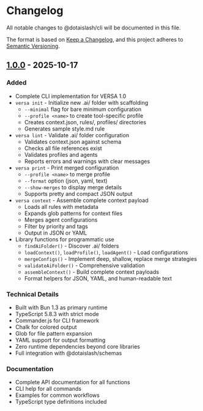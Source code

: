 # Changelog

All notable changes to @dotaislash/cli will be documented in this file.

The format is based on [Keep a Changelog](https://keepachangelog.com/en/1.0.0/),
and this project adheres to [Semantic Versioning](https://semver.org/spec/v2.0.0.html).

## [1.0.0] - 2025-10-17

### Added

- Complete CLI implementation for VERSA 1.0
- `versa init` - Initialize new .ai/ folder with scaffolding
  - `--minimal` flag for bare minimum configuration
  - `--profile <name>` to create tool-specific profile
  - Creates context.json, rules/, profiles/ directories
  - Generates sample style.md rule
- `versa lint` - Validate .ai/ folder configuration
  - Validates context.json against schema
  - Checks all file references exist
  - Validates profiles and agents
  - Reports errors and warnings with clear messages
- `versa print` - Print merged configuration
  - `--profile <name>` to merge profile
  - `--format` option (json, yaml, text)
  - `--show-merges` to display merge details
  - Supports pretty and compact JSON output
- `versa context` - Assemble complete context payload
  - Loads all rules with metadata
  - Expands glob patterns for context files
  - Merges agent configurations
  - Filter by priority and tags
  - Output in JSON or YAML
- Library functions for programmatic use
  - `findAiFolder()` - Discover .ai/ folders
  - `loadContext()`, `loadProfile()`, `loadAgent()` - Load configurations
  - `mergeConfigs()` - Implement deep, shallow, replace merge strategies
  - `validateAiFolder()` - Comprehensive validation
  - `assembleContext()` - Build complete context payloads
  - Format helpers for JSON, YAML, and human-readable text

### Technical Details

- Built with Bun 1.3 as primary runtime
- TypeScript 5.8.3 with strict mode
- Commander.js for CLI framework
- Chalk for colored output
- Glob for file pattern expansion
- YAML support for output formatting
- Zero runtime dependencies beyond core libraries
- Full integration with @dotaislash/schemas

### Documentation

- Complete API documentation for all functions
- CLI help for all commands
- Examples for common workflows
- TypeScript type definitions included

[1.0.0]: https://github.com/dotAIslash/dotaislash-cli/releases/tag/v1.0.0
